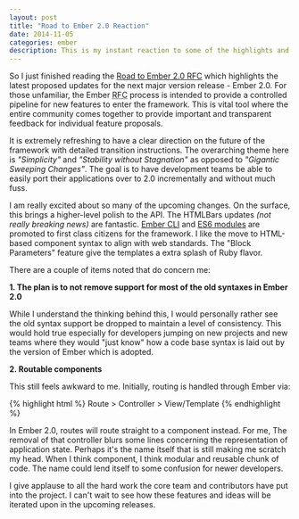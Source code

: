 ```yaml
---
layout: post
title: "Road to Ember 2.0 Reaction"
date: 2014-11-05
categories: ember
description: This is my instant reaction to some of the highlights and changes proposed for Ember 2.0
---
```


So I just finished reading the [Road to Ember 2.0 RFC](https://github.com/emberjs/rfcs/pull/15) which highlights the latest proposed updates for the next major version release - Ember 2.0. For those unfamiliar, the Ember <abbr title="Request For Comments">RFC</abbr> process is intended to provide a controlled pipeline for new features to enter the framework. This is vital tool where the entire community comes together to provide important and transparent feedback for individual feature proposals.

It is extremely refreshing to have a clear direction on the future of the framework with detailed transition instructions. The overarching theme here is *"Simplicity"* and *"Stability without Stagnation"* as opposed to *"Gigantic Sweeping Changes"*. The goal is to have development teams be able to easily port their applications over to 2.0 incrementally and without much fuss.

I am really excited about so many of the upcoming changes. On the surface, this brings a higher-level polish to the API. The HTMLBars updates *(not really breaking news)* are fantastic. [Ember CLI](http://www.ember-cli.com/) and [ES6 modules](http://jsmodules.io/) are promoted to first class citizens for the framework. I like the move to HTML-based component syntax to align with web standards. The "Block Parameters" feature give the templates a extra splash of Ruby flavor.

There are a couple of items noted that do concern me:

  **1. The plan is to not remove support for most of the old syntaxes in Ember 2.0**

While I understand the thinking behind this, I would personally rather see the old syntax support be dropped to maintain a level of consistency. This would hold true especially for developers jumping on new projects and new teams where they would "just know" how a code base syntax is laid out by the version of Ember which is adopted.

  **2. Routable components**

This still feels awkward to me. Initially, routing is handled through Ember via:

{% highlight html %}
  Route > Controller > View/Template
{% endhighlight %}

In Ember 2.0, routes will route straight to a component instead. For me, The removal of that controller blurs some lines concerning the representation of application state. Perhaps it's the name itself that is still making me scratch my head. When I think component, I think modular and reusable chunk of code. The name could lend itself to some confusion for newer developers.

I give applause to all the hard work the core team and contributors have put into the project. I can't wait to see how these features and ideas will be iterated upon in the upcoming releases.
